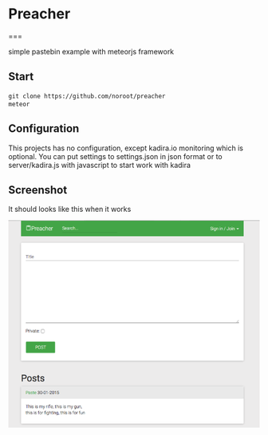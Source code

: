 # Preacher
===

simple pastebin example with meteorjs framework



## Start

	git clone https://github.com/noroot/preacher
	meteor



## Configuration

This projects has no configuration, except kadira.io monitoring which is optional.
You can put settings to settings.json in json format or to server/kadira.js with javascript to start work with kadira
		

## Screenshot

It should looks like this when it works

![](./screenshot.png)